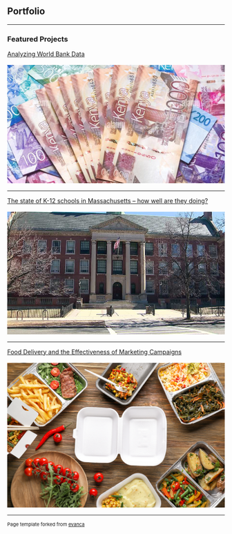 ## Portfolio

---

### Featured Projects

[Analyzing World Bank Data
](/banking) <br><br>
<img src="images/banking1.jpg?raw=true"/>

---

[The state of K-12 schools in Massachusetts – how well are they doing?
](/education) <br><br>
<img src="images/boston-high-school.jpg?raw=true"/>

---

[Food Delivery and the Effectiveness of Marketing Campaigns](/food_delivery) <br><br>
<img src="images/FoodDelivery.jpg?raw=true"/>

<!---

---
[Project 2 Title](/pdf/sample_presentation.pdf)
<img src="images/dummy_thumbnail.jpg?raw=true"/>

---
[Project 3 Title](http://example.com/)
<img src="images/dummy_thumbnail.jpg?raw=true"/>


### Category Name 2

- [Project 1 Title](http://example.com/)
- [Project 2 Title](http://example.com/)
- [Project 3 Title](http://example.com/)
- [Project 4 Title](http://example.com/)
- [Project 5 Title](http://example.com/)

--->




---
<p style="font-size:11px">Page template forked from <a href="https://github.com/evanca/quick-portfolio">evanca</a></p>
<!-- Remove above link if you don't want to attibute -->
